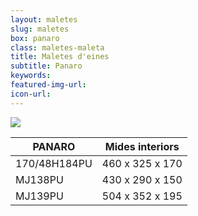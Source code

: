 ```yaml
---
layout: maletes
slug: maletes
box: panaro
class: maletes-maleta
title: Maletes d'eines
subtitle: Panaro
keywords: 
featured-img-url:
icon-url: 
---
```


<p class="text-center"><img src="{{ site.base_url }}/assets/img/01-thumbnail-box-fort-maletes-d-eines-plastica-panaro-170-48-h-184-pu-d.jpg"></p>

PANARO|Mides interiors
--- | ---
170/48H184PU|460 x 325 x 170	
MJ138PU|430 x 290 x 150	
MJ139PU|504 x 352 x 195